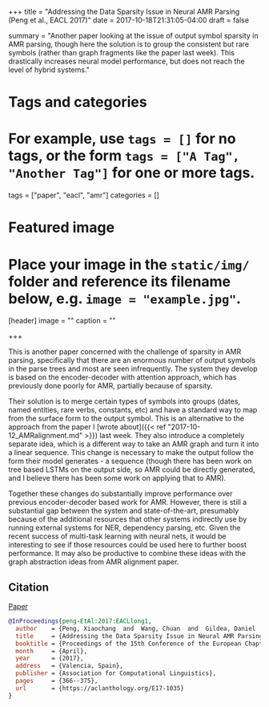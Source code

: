 +++
title = "Addressing the Data Sparsity Issue in Neural AMR Parsing (Peng et al., EACL 2017)"
date = 2017-10-18T21:31:05-04:00
draft = false

summary = "Another paper looking at the issue of output symbol sparsity in AMR parsing, though here the solution is to group the consistent but rare symbols (rather than graph fragments like the paper last week). This drastically increases neural model performance, but does not reach the level of hybrid systems."

# Tags and categories
# For example, use `tags = []` for no tags, or the form `tags = ["A Tag", "Another Tag"]` for one or more tags.
tags = ["paper", "eacl", "amr"]
categories = []

# Featured image
# Place your image in the `static/img/` folder and reference its filename below, e.g. `image = "example.jpg"`.
[header]
image = ""
caption = ""

+++

This is another paper concerned with the challenge of sparsity in AMR parsing, specifically that there are an enormous number of output symbols in the parse trees and most are seen infrequently.
The system they develop is based on the encoder-decoder with attention approach, which has previously done poorly for AMR, partially because of sparsity.

Their solution is to merge certain types of symbols into groups (dates, named entities, rare verbs, constants, etc) and have a standard way to map from the surface form to the output symbol.
This is an alternative to the approach from the paper I [wrote about]({{< ref "2017-10-12_AMRalignment.md" >}}) last week.
They also introduce a completely separate idea, which is a different way to take an AMR graph and turn it into a linear sequence.
This change is necessary to make the output follow the form their model generates - a sequence (though there has been work on tree based LSTMs on the output side, so AMR could be directly generated, and I believe there has been some work on applying that to AMR).

Together these changes do substantially improve performance over previous encoder-decoder based work for AMR.
However, there is still a substantial gap between the system and state-of-the-art, presumably because of the additional resources that other systems indirectly use by running external systems for NER, dependency parsing, etc.
Given the recent success of multi-task learning with neural nets, it would be interesting to see if those resources could be used here to further boost performance.
It may also be productive to combine these ideas with the graph abstraction ideas from AMR alignment paper.

## Citation

[Paper](https://aclanthology.org/E/E17/E17-1035.pdf)

```bibtex
@InProceedings{peng-EtAl:2017:EACLlong1,
  author    = {Peng, Xiaochang  and  Wang, Chuan  and  Gildea, Daniel  and  Xue, Nianwen},
  title     = {Addressing the Data Sparsity Issue in Neural AMR Parsing},
  booktitle = {Proceedings of the 15th Conference of the European Chapter of the Association for Computational Linguistics: Volume 1, Long Papers},
  month     = {April},
  year      = {2017},
  address   = {Valencia, Spain},
  publisher = {Association for Computational Linguistics},
  pages     = {366--375},
  url       = {https://aclanthology.org/E17-1035}
}
```

